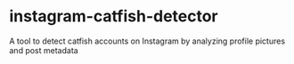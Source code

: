 # instagram-catfish-detector
A tool to detect catfish accounts on Instagram by analyzing profile pictures and post metadata
